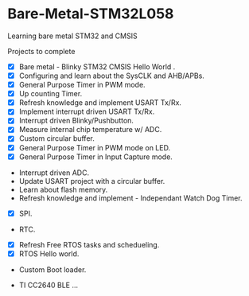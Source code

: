 # Bare-Metal-STM32L058
Learning bare metal STM32 and CMSIS

Projects to complete

- [x] Bare metal - Blinky STM32 CMSIS Hello World .
- [x] Configuring and learn about the SysCLK and AHB/APBs.
- [x] General Purpose Timer in PWM mode.
- [x] Up counting Timer.
- [x] Refresh knowledge and implement USART Tx/Rx.
- [x] Implement interrupt driven USART Tx/Rx.
- [x] Interrupt driven Blinky/Pushbutton.
- [x] Measure internal chip temperature w/ ADC.
- [x] Custom circular buffer.
- [x] General Purpose Timer in PWM mode on LED.
- [x] General Purpose Timer in Input Capture mode.
- Interrupt driven ADC.
- Update USART project with a circular buffer. 
- Learn about flash memory.
- Refresh knowledge and implement - Independant Watch Dog Timer.
- [x] SPI.
- RTC.
- [x] Refresh Free RTOS tasks and schedueling. 
- [x] RTOS Hello world.
- Custom Boot loader.

- TI CC2640 BLE ...
